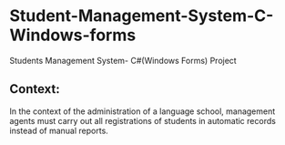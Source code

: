 # Student-Management-System-C-Windows-forms
Students Management System- C#(Windows Forms) Project

## Context:  

In the context of the administration of a language school, management agents must carry out all registrations of students in automatic records instead of manual reports.
